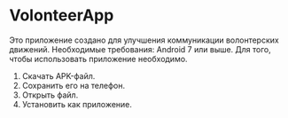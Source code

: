 # VolonteerApp
Это приложение создано для улучшения коммуникации волонтерских движений. 
Необходимые требования: Android 7 или выше.
Для того, чтобы использовать приложение необходимо.
1. Скачать APK-файл.
2. Сохранить его на телефон.
3. Открыть файл.
4. Установить как приложение.

